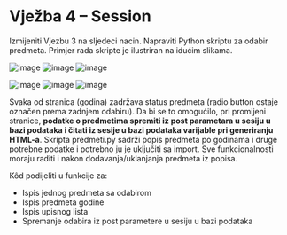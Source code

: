 
# Vježba 4 – Session

Izmijeniti Vjezbu 3 na sljedeci nacin. Napraviti Python skriptu za odabir predmeta. Primjer rada skripte je ilustriran na idućim slikama.

![image](https://user-images.githubusercontent.com/92815435/159834986-ad49b518-9a14-498c-8373-06adb29e9a50.png)
![image](https://user-images.githubusercontent.com/92815435/159835036-6bf9de12-42dc-49a7-a796-f6ff27ab02f2.png)
![image](https://user-images.githubusercontent.com/92815435/159835080-26713b92-b33a-4097-a98b-61153f12627e.png)

![image](https://user-images.githubusercontent.com/92815435/159835115-b01a6c2f-2c73-4bd0-bb89-59b64b3c600b.png)
![image](https://user-images.githubusercontent.com/92815435/159835151-e9f5e5e5-3fc4-405e-a91e-edb095e4a5d3.png)
![image](https://user-images.githubusercontent.com/92815435/159835190-5aadefb4-c0d8-4b05-9a12-4bab89b8cb2e.png)

Svaka od stranica (godina) zadržava status predmeta (radio button ostaje označen prema zadnjem odabiru). Da bi se to omogućilo, pri promijeni stranice, **podatke o predmetima spremiti iz post parametara u sesiju u bazi podataka i čitati iz sesije u bazi podataka varijable pri generiranju HTML-a**. Skripta predmeti.py sadrži popis predmeta po godinama i druge potrebne podatke i potrebno ju je uključiti sa import. Sve funkcionalnosti moraju raditi i nakon dodavanja/uklanjanja predmeta iz popisa. 

Kôd podijeliti u funkcije za:
-	Ispis jednog predmeta sa odabirom
-	Ispis predmeta godine
-	Ispis upisnog lista
-	Spremanje odabira iz post parametere u sesiju u bazi podataka